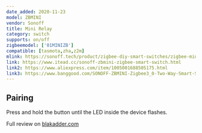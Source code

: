 ```yaml
---
date_added: 2020-11-23
model: ZBMINI
vendor: Sonoff
title: Mini Relay
category: switch
supports: on/off
zigbeemodel: ['01MINIZB']
compatible: [tasmota,zha,z2m]
mlink: https://sonoff.tech/product/zigbee-diy-smart-switches/zigbee-mini
link: https://www.itead.cc/sonoff-zbmini-zigbee-smart-switch.html
link2: https://www.aliexpress.com/item/1005001688505175.html
link3: https://www.banggood.com/SONOFF-ZBMINI-Zigbee3_0-Two-Way-Smart-Switch-APP-Remote-Control-via-eWeLink-Support-SmartThings-Hub-Alexa-Google-Home-p-1803897.html
---
```

## Pairing
Press and hold the button until the LED inside the device flashes.

Full review on [blakadder.com](https://blakadder.com/sonoff-zbmini/)
